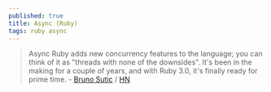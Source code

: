```yaml
---
published: true
title: Async (Ruby)
tags: ruby async
---
```

> Async Ruby adds new concurrency features to the language; you can think of it as "threads with none of the downsides". It's been in the making for a couple of years, and with Ruby 3.0, it's finally ready for prime time. - [Bruno Sutic](https://brunosutic.com/blog/async-ruby) / [HN](https://news.ycombinator.com/item?id=29049881)